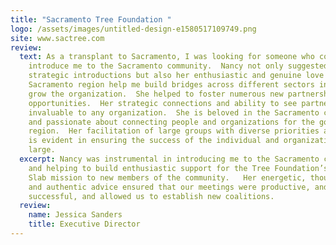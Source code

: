 ```yaml
---
title: "Sacramento Tree Foundation "
logo: /assets/images/untitled-design-e1580517109749.png
site: www.sactree.com
review:
  text: As a transplant to Sacramento, I was looking for someone who could help to
    introduce me to the Sacramento community.  Nancy not only suggested and made
    strategic introductions but also her enthusiastic and genuine love of the
    Sacramento region help me build bridges across different sectors in order to
    grow the organization.  She helped to foster numerous new partnerships and
    opportunities.  Her strategic connections and ability to see partnership are
    invaluable to any organization.  She is beloved in the Sacramento community
    and passionate about connecting people and organizations for the good of our
    region.  Her facilitation of large groups with diverse priorities and goals
    is evident in ensuring the success of the individual and organization at
    large.
  excerpt: Nancy was instrumental in introducing me to the Sacramento community
    and helping to build enthusiastic support for the Tree Foundation’s Seed to
    Slab mission to new members of the community.   Her energetic, thoughtful,
    and authentic advice ensured that our meetings were productive, and
    successful, and allowed us to establish new coalitions.
  review:
    name: Jessica Sanders
    title: Executive Director
---
```

